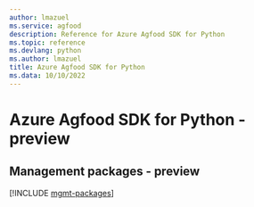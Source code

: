 ```yaml
---
author: lmazuel
ms.service: agfood
description: Reference for Azure Agfood SDK for Python
ms.topic: reference
ms.devlang: python
ms.author: lmazuel
title: Azure Agfood SDK for Python
ms.data: 10/10/2022
---
```

# Azure Agfood SDK for Python - preview

## Management packages - preview
[!INCLUDE [mgmt-packages](agfood-mgmt-index.md)]